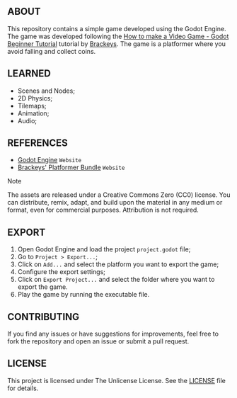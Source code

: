 ## ABOUT

This repository contains a simple game developed using the Godot Engine. The game was developed following the [How to make a Video Game - Godot Beginner Tutorial](https://youtu.be/LOhfqjmasi0?si=FOhDy-tuMkdaqCuv) tutorial by [Brackeys](https://www.youtube.com/c/Brackeys). The game is a platformer where you avoid falling and collect coins.

## LEARNED

- Scenes and Nodes;
- 2D Physics;
- Tilemaps;
- Animation;
- Audio;

## REFERENCES

- [Godot Engine](https://godotengine.org/) `Website`
- [Brackeys' Platformer Bundle](https://brackeysgames.itch.io/brackeys-platformer-bundle) `Website`

> [!NOTE] 
> The assets are released under a Creative Commons Zero (CC0) license. You can distribute, remix, adapt, and build upon the material in any medium or format, even for commercial purposes. Attribution is not required.

## EXPORT

1. Open Godot Engine and load the project `project.godot` file;
2. Go to `Project > Export...`;
3. Click on `Add...` and select the platform you want to export the game;
4. Configure the export settings;
5. Click on `Export Project...` and select the folder where you want to export the game.
6. Play the game by running the executable file.

## CONTRIBUTING

If you find any issues or have suggestions for improvements, feel free to fork the repository and open an issue or submit a pull request.

## LICENSE

This project is licensed under The Unlicense License. See the [LICENSE](https://github.com/jotavare/godot-simple-game/blob/main/LICENSE) file for details.